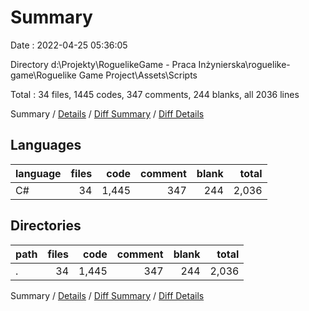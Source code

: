 # Summary

Date : 2022-04-25 05:36:05

Directory d:\Projekty\RoguelikeGame - Praca Inżynierska\roguelike-game\Roguelike Game Project\Assets\Scripts

Total : 34 files,  1445 codes, 347 comments, 244 blanks, all 2036 lines

Summary / [Details](details.md) / [Diff Summary](diff.md) / [Diff Details](diff-details.md)

## Languages
| language | files | code | comment | blank | total |
| :--- | ---: | ---: | ---: | ---: | ---: |
| C# | 34 | 1,445 | 347 | 244 | 2,036 |

## Directories
| path | files | code | comment | blank | total |
| :--- | ---: | ---: | ---: | ---: | ---: |
| . | 34 | 1,445 | 347 | 244 | 2,036 |

Summary / [Details](details.md) / [Diff Summary](diff.md) / [Diff Details](diff-details.md)